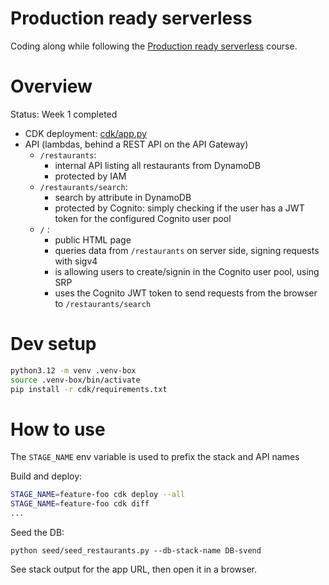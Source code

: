 # Production ready serverless

Coding along while following the 
[Production ready serverless](https://school.theburningmonk.com/courses/production-ready-serverless-aug-2024-cdk)
course.

# Overview

Status: Week 1 completed

* CDK deployment: [cdk/app.py](cdk/app.py)
* API (lambdas, behind a REST API on the API Gateway)
  * `/restaurants`: 
    * internal API listing all restaurants from DynamoDB
    * protected by IAM
  * `/restaurants/search`: 
    * search by attribute in DynamoDB 
    * protected by Cognito: simply checking if the user has a JWT token for the configured Cognito user pool
  * `/` : 
    * public HTML page 
    * queries data from `/restaurants` on server side, signing requests with sigv4
    * is allowing users to create/signin in the Cognito user pool, using SRP
    * uses the Cognito JWT token to send requests from the browser to `/restaurants/search`

# Dev setup

```sh
python3.12 -m venv .venv-box
source .venv-box/bin/activate
pip install -r cdk/requirements.txt
```

# How to use

The `STAGE_NAME` env variable is used to prefix the stack and API names

Build and deploy:

```sh
STAGE_NAME=feature-foo cdk deploy --all
STAGE_NAME=feature-foo cdk diff
...
```

Seed the DB:

```shell
python seed/seed_restaurants.py --db-stack-name DB-svend
```

See stack output for the app URL, then open it in a browser.
